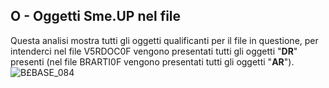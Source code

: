 ## O - Oggetti Sme.UP nel file
Questa analisi mostra tutti gli oggetti qualificanti per il file in questione, per intenderci nel file V5RDOC0F vengono presentati tutti gli oggetti "**DR**" presenti (nel file BRARTI0F vengono presentati tutti gli oggetti "**AR**").
![B£BASE_084](http://doc.smeup.com/immagini/MBDOC_SCH-OJFILE_O/BXBASE_084.png)